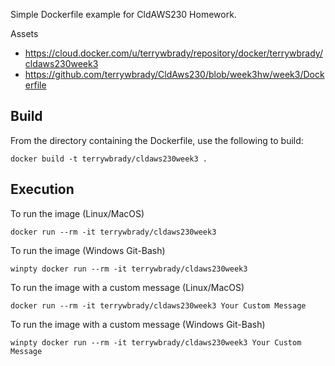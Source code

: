 Simple Dockerfile example for CldAWS230 Homework.

Assets
- https://cloud.docker.com/u/terrywbrady/repository/docker/terrywbrady/cldaws230week3
- https://github.com/terrywbrady/CldAws230/blob/week3hw/week3/Dockerfile

## Build

From the directory containing the Dockerfile, use the following to build:
```
docker build -t terrywbrady/cldaws230week3 .
```

## Execution

To run the image (Linux/MacOS)
```
docker run --rm -it terrywbrady/cldaws230week3
```

To run the image (Windows Git-Bash)
```
winpty docker run --rm -it terrywbrady/cldaws230week3
```

To run the image with a custom message (Linux/MacOS)
```
docker run --rm -it terrywbrady/cldaws230week3 Your Custom Message
```
To run the image with a custom message (Windows Git-Bash)

```
winpty docker run --rm -it terrywbrady/cldaws230week3 Your Custom Message
```
